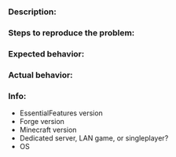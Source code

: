 ### Description:

### Steps to reproduce the problem:

### Expected behavior:

### Actual behavior:

### Info:

 - EssentialFeatures version
 - Forge version
 - Minecraft version
 - Dedicated server, LAN game, or singleplayer?
 - OS
